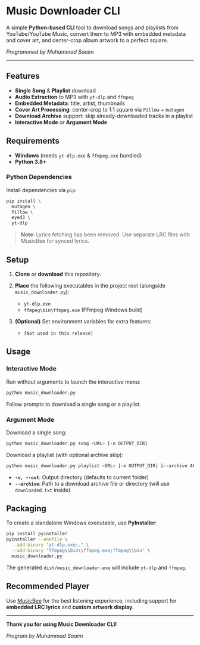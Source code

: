 # Music Downloader CLI

A simple **Python-based CLI** tool to download songs and playlists from YouTube/YouTube Music, convert them to MP3 with embedded metadata and cover art, and center-crop album artwork to a perfect square.

*Programmed by Muhammad Saaim*

---

## Features

* **Single Song** & **Playlist** download
* **Audio Extraction** to MP3 with `yt-dlp` and `ffmpeg`
* **Embedded Metadata**: title, artist, thumbnails
* **Cover Art Processing**: center-crop to 1:1 square via `Pillow` + `mutagen`
* **Download Archive** support: skip already-downloaded tracks in a playlist
* **Interactive Mode** or **Argument Mode**

## Requirements

* **Windows** (needs `yt-dlp.exe` & `ffmpeg.exe` bundled)
* **Python 3.8+**

### Python Dependencies

Install dependencies via `pip`:

```bash
pip install \
  mutagen \
  Pillow \
  eyed3 \
  yt-dlp
```

> **Note**: Lyrics fetching has been removed. Use separate LRC files with MusicBee for synced lyrics.

## Setup

1. **Clone** or **download** this repository.
2. **Place** the following executables in the project root (alongside `music_downloader.py`):

   * `yt-dlp.exe`
   * `ffmpeg\bin\ffmpeg.exe` (FFmpeg Windows build)
3. **(Optional)** Set environment variables for extra features:

   * `[Not used in this release]`

## Usage

### Interactive Mode

Run without arguments to launch the interactive menu:

```bash
python music_downloader.py
```

Follow prompts to download a single song or a playlist.

### Argument Mode

Download a single song:

```bash
python music_downloader.py song <URL> [-o OUTPUT_DIR]
```

Download a playlist (with optional archive skip):

```bash
python music_downloader.py playlist <URL> [-o OUTPUT_DIR] [--archive ARCHIVE_PATH]
```

* **`-o, --out`**: Output directory (defaults to current folder)
* **`--archive`**: Path to a download archive file or directory (will use `downloaded.txt` inside)

## Packaging

To create a standalone Windows executable, use **PyInstaller**:

```bash
pip install pyinstaller
pyinstaller --onefile \
  --add-binary "yt-dlp.exe;." \
  --add-binary "ffmpeg\\bin\\ffmpeg.exe;ffmpeg\\bin" \
  music_downloader.py
```

The generated `dist/music_downloader.exe` will include `yt-dlp` and `ffmpeg`.

## Recommended Player

Use [MusicBee](https://getmusicbee.com/) for the best listening experience, including support for **embedded LRC lyrics** and **custom artwork display**.

---

**Thank you for using Music Downloader CLI!**

*Program by Muhammad Saaim*
